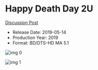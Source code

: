 # Happy Death Day 2U

[Discussion Post](https://www.avsforum.com/threads/bass-eq-for-filtered-movies.2995212/post-58017638)

* Release Date: 2019-05-14
* Production Year: 2019
* Format: BD/DTS-HD MA 5.1

![img 0](https://i.imgur.com/f2uqBK0.jpg)

![img 1](https://i.imgur.com/wZNJGLH.jpg)

